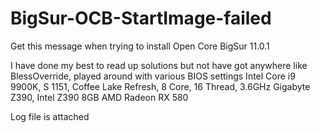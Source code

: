 # BigSur-OCB-StartImage-failed
Get this message when trying to install Open Core BigSur 11.0.1

I have done my best to read up solutions but not have got anywhere like BlessOverride, played around with various BIOS settings
Intel Core i9 9900K, S 1151, Coffee Lake Refresh, 8 Core, 16 Thread, 3.6GHz
Gigabyte Z390, Intel Z390
8GB AMD Radeon RX 580

Log file is attached
